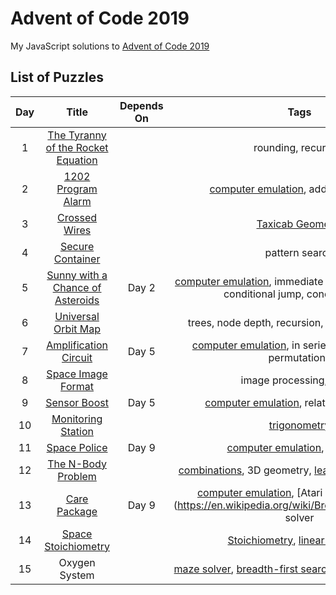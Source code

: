 # Advent of Code 2019

My JavaScript solutions to [Advent of Code 2019](https://adventofcode.com/2019)

## List of Puzzles

| Day |                         Title                         | Depends On |                                                                                                           Tags                                                                                                           |
| :-: | :---------------------------------------------------: | :--------: | :----------------------------------------------------------------------------------------------------------------------------------------------------------------------------------------------------------------------: |
|  1  | [The Tyranny of the Rocket Equation](day01/readme.md) |            |                                                                                                   rounding, recursion                                                                                                    |
|  2  |         [1202 Program Alarm](day02/readme.md)         |            |                                                                      [computer emulation](https://en.wikipedia.org/wiki/Emulator), address indexing                                                                      |
|  3  |           [Crossed Wires](day03/readme.md)            |            |                                                                            [Taxicab Geometry](https://en.wikipedia.org/wiki/Taxicab_geometry)                                                                            |
|  4  |          [Secure Container](day04/readme.md)          |            |                                                                                                      pattern search                                                                                                      |
|  5  |  [Sunny with a Chance of Asteroids](day05/readme.md)  |   Day 2    |                                             [computer emulation](https://en.wikipedia.org/wiki/Emulator), immediate values, input, output, conditional jump, conditional set                                             |
|  6  |        [Universal Orbit Map](day06/readme.md)         |            |                                                                                      trees, node depth, recursion, common ancestor                                                                                       |
|  7  |       [Amplification Circuit](day07/readme.md)        |   Day 5    |                                                           [computer emulation](https://en.wikipedia.org/wiki/Emulator), in series, feedback loop, permutations                                                           |
|  8  |         [Space Image Format](day08/readme.md)         |            |                                                                                                 image processing, layers                                                                                                 |
|  9  |            [Sensor Boost](day09/readme.md)            |   Day 5    |                                                                    [computer emulation](https://en.wikipedia.org/wiki/Emulator), relative addressing                                                                     |
| 10  |         [Monitoring Station](day10/readme.md)         |            |                                                                                [trigonometry](https://en.wikipedia.org/wiki/Trigonometry)                                                                                |
| 11  |            [Space Police](day11/readme.md)            |   Day 9    |                                                                          [computer emulation](https://en.wikipedia.org/wiki/Emulator), geometry                                                                          |
| 12  |         [The N-Body Problem](day12/readme.md)         |            |                                   [combinations](https://en.wikipedia.org/wiki/Combination), 3D geometry, [least common multiple](https://en.wikipedia.org/wiki/Least_common_multiple)                                   |
| 13  |            [Care Package](day13/readme.md)            |   Day 9    |                                      [computer emulation](https://en.wikipedia.org/wiki/Emulator), [Atari Breakout Game](https://en.wikipedia.org/wiki/Breakout_(video_game) solver                                      |
| 14  |        [Space Stoichiometry](day14/readme.md)         |            |                                             [Stoichiometry](https://en.wikipedia.org/wiki/Stoichiometry), [linear functions](https://en.wikipedia.org/wiki/Linear_function)                                              |
| 15  |                     Oxygen System                     |            | [maze solver](https://en.wikipedia.org/wiki/Maze_solving_algorithms), [breadth-first search](https://en.wikipedia.org/wiki/Breadth-first_search), [depth-first search](https://en.wikipedia.org/wiki/Depth-first_search) |
